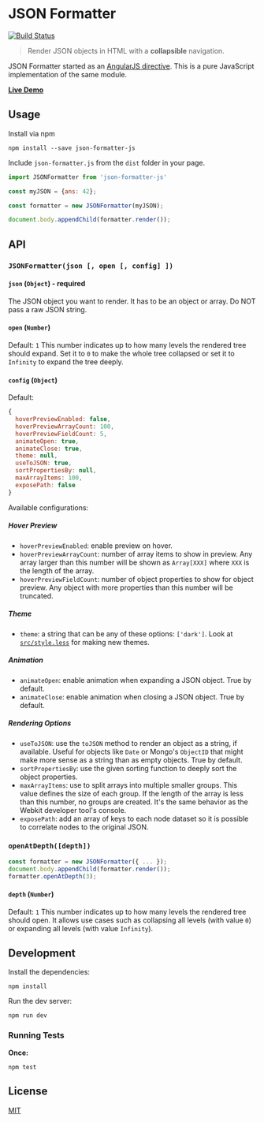 
# JSON Formatter

[![Build Status](https://travis-ci.org/mohsen1/json-formatter-js.svg?branch=master)](https://travis-ci.org/mohsen1/json-formatter-js)

> Render JSON objects in HTML with a **collapsible** navigation.

JSON Formatter started as an [AngularJS directive](https://github.com/mohsen1/json-formatter). This is a pure JavaScript implementation of the same module.

**[Live Demo](http://azimi.me/json-formatter-js/)**

## Usage

Install via npm

```shell
npm install --save json-formatter-js
```

Include `json-formatter.js` from the `dist` folder in your page.

```js
import JSONFormatter from 'json-formatter-js'

const myJSON = {ans: 42};

const formatter = new JSONFormatter(myJSON);

document.body.appendChild(formatter.render());
```

## API

### `JSONFormatter(json [, open [, config] ])`

#### `json` (`Object`) - **required**
The JSON object you want to render. It has to be an object or array. Do NOT pass a raw JSON string.

#### `open` (`Number`)
Default: `1`
This number indicates up to how many levels the rendered tree should expand. Set it to `0` to make the whole tree collapsed or set it to `Infinity` to expand the tree deeply.

#### `config` (`Object`)
Default:
```js
{
  hoverPreviewEnabled: false,
  hoverPreviewArrayCount: 100,
  hoverPreviewFieldCount: 5,
  animateOpen: true,
  animateClose: true,
  theme: null,
  useToJSON: true,
  sortPropertiesBy: null,
  maxArrayItems: 100,
  exposePath: false
}
```
Available configurations:

##### Hover Preview
* `hoverPreviewEnabled`: enable preview on hover.
* `hoverPreviewArrayCount`: number of array items to show in preview. Any array larger than this number will be shown as `Array[XXX]` where `XXX` is the length of the array.
* `hoverPreviewFieldCount`: number of object properties to show for object preview. Any object with more properties than this number will be truncated.

##### Theme
* `theme`: a string that can be any of these options: `['dark']`. Look at [`src/style.less`](src/style.less) for making new themes.

##### Animation
* `animateOpen`: enable animation when expanding a JSON object. True by default.
* `animateClose`: enable animation when closing a JSON object. True by default.

##### Rendering Options
* `useToJSON`: use the `toJSON` method to render an object as a string, if available. Useful for objects like `Date` or Mongo's `ObjectID` that might make more sense as a string than as empty objects. True by default.
* `sortPropertiesBy`: use the given sorting function to deeply sort the object properties.
* `maxArrayItems`: use to split arrays into multiple smaller groups. This value defines the size of each group. If the length of the array is less than this number, no groups are created. It's the same behavior as the Webkit developer tool's console.
* `exposePath`: add an array of keys to each node dataset so it is possible to correlate nodes to the original JSON.

### `openAtDepth([depth])`

```js
const formatter = new JSONFormatter({ ... });
document.body.appendChild(formatter.render());
formatter.openAtDepth(3);
```

#### `depth` (`Number`)
Default: `1`
This number indicates up to how many levels the rendered tree should open. It allows use cases such as collapsing all levels (with value `0`) or expanding all levels (with value `Infinity`).

## Development

Install the dependencies:

```shell
npm install
```

Run the dev server:

```shell
npm run dev
```

### Running Tests

**Once:**

```shell
npm test
```

## License

[MIT](./LICENSE)
